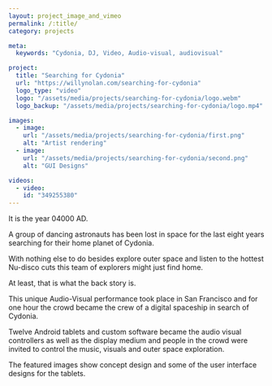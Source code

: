 ```yaml
---
layout: project_image_and_vimeo
permalink: /:title/
category: projects

meta:
  keywords: "Cydonia, DJ, Video, Audio-visual, audiovisual"

project:
  title: "Searching for Cydonia"
  url: "https://willynolan.com/searching-for-cydonia"
  logo_type: "video"
  logo: "/assets/media/projects/searching-for-cydonia/logo.webm"
  logo_backup: "/assets/media/projects/searching-for-cydonia/logo.mp4"

images:
  - image:
    url: "/assets/media/projects/searching-for-cydonia/first.png"
    alt: "Artist rendering"
  - image:
    url: "/assets/media/projects/searching-for-cydonia/second.png"
    alt: "GUI Designs"

videos:
  - video:
    id: "349255380"
---
```

<p>
It is the year 04000 AD. 
</p>

<p>
A group of dancing astronauts has been lost in space for the last eight years searching for their
home planet of Cydonia. 
</p>

<p>
With nothing else to do besides explore outer space and listen to the hottest Nu-disco cuts this team of explorers might
just find home.
</p>

<p>
At least, that is what the back story is. 
</p>

<p>
This unique Audio-Visual performance took place in San Francisco and for one hour the crowd became the crew of 
a digital spaceship in search of Cydonia.
</p>

<p>
Twelve Android tablets and custom software became the audio visual controllers as well as the display medium and 
people in the crowd were invited to control the music, visuals and outer space exploration. 
</p>

<p>
The featured images show concept design and some of the user interface designs for the tablets.
</p>
